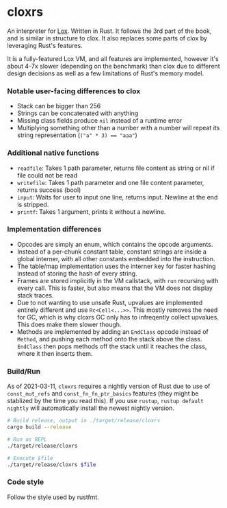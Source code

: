 # cloxrs

An interpreter for [Lox](http://craftinginterpreters.com). Written in Rust.
It follows the 3rd part of the book, and is similar in structure to clox.
It also replaces some parts of clox by leveraging Rust's features.

It is a fully-featured Lox VM, and all features are implemented, however it's about
4-7x slower (depending on the benchmark) than clox due to different
design decisions as well as a few limitations of Rust's memory model.

### Notable user-facing differences to clox

- Stack can be bigger than 256
- Strings can be concatenated with anything
- Missing class fields produce `nil` instead of a runtime error
- Multiplying something other than a number with a number will repeat its string
representation (`("a" * 3) == "aaa"`) 

### Additional native functions

- `readfile`: Takes 1 path parameter, returns file content as string or nil
if file could not be read
- `writefile`: Takes 1 path parameter and one file content parameter, 
returns success (bool)
- `input`: Waits for user to input one line, returns input. Newline at the end is stripped.
- `printf`: Takes 1 argument, prints it without a newline.

### Implementation differences

- Opcodes are simply an enum, which contains the opcode arguments.
- Instead of a per-chunk constant table, constant strings are inside a global interner,
with all other constants embedded into the instruction.
- The table/map implementation uses the interner key for faster hashing instead of
storing the hash of every string.
- Frames are stored implicitly in the VM callstack, with `run` recursing with every call.
This is faster, but also means that the VM does not display stack traces. 
- Due to not wanting to use unsafe Rust, upvalues are implemented entirely
different and use `Rc<Cell<...>>`. This mostly removes the need for GC, which is why cloxrs
GC only has to infreqently collect upvalues. This does make them slower though.
- Methods are implemented by adding an `EndClass` opcode instead of `Method`, and pushing each method onto the
stack above the class. `EndClass` then pops methods off the stack until it reaches the class,
where it then inserts them.

### Build/Run

As of 2021-03-11, `cloxrs` requires a nightly version of Rust due to use of
`const_mut_refs` and `const_fn_fn_ptr_basics` features (they might be stablized by
the time you read this).
If you use `rustup`, `rustup default nightly` will automatically install the newest nightly version.

``` bash
# Build release, output in ./target/release/cloxrs
cargo build --release

# Run as REPL
./target/release/cloxrs 

# Execute $file
./target/release/cloxrs $file
```

### Code style

Follow the style used by rustfmt.
